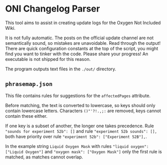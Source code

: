 # ONI Changelog Parser

This tool aims to assist in creating update logs for the Oxygen Not Included Wiki.

It is not fully automatic. The posts on the official update channel are not semantically sound, so mistakes are unavoidable. Read through the output! There are quick configuration constants at the top of the script, you might find you want to tinker with the code. Please share your progress! An executable is not shipped for this reason.

The program outputs text files in the `./out/` directory.

## `phrasemap.json`

This file contains rules for suggestions for the `affectedPages` attribute.

Before matching, the text is converted to lowercase, so keys should only contain lowercase letters. Characters `()"'?!.,;:` are removed, keys cannot contain these either.

If one key is a subset of another, the longer one takes precedence. Rule `"sounds for experiment 52b": []` and rule `"experiment 52b sounds": [],` both have priority over rule `"experiment 52b": ["Experiment 52B"],`.

In the example string `Liquid Oxygen Mask` with rules `"liquid oxygen": ["Liquid Oxygen"]` and `"oxygen mask": ["Oxygen Mask"]` only the first rule is matched, as matches cannot overlap.